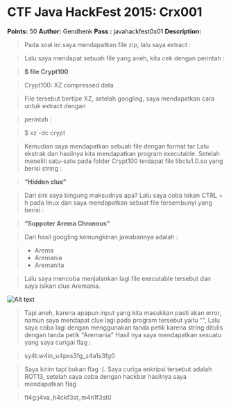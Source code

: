 # CTF Java HackFest 2015: Crx001

**Points:** 50
**Author:** Gendhenk
**Pass :** javahackfest0x01
**Description:**

> Pada soal ini saya mendapatkan file zip, lalu saya extract :

> Lalu saya mendapat sebuah file yang aneh, kita cek dengan perintah :

> **$ file Crypt100**

> Crypt100: XZ compressed data

> File tersebut bertipe XZ, setelah googling, saya mendapatkan cara untuk extract dengan

> perintah :

> $ xz -dc <Crypt100 > crypt

> Kemudian saya mendapatkan sebuah file dengan format tar Lalu ekstrak dan hasilnya kita mendapatkan program executable. Setelah meneliti satu-satu pada folder Crypt100 terdapat file libclu1.0.so yang berisi string :

> **“Hidden clue”**

> Dari sini saya bingung maksudnya apa? Lalu saya coba tekan CTRL + h pada linux dan saya mendapatkan sebuat file tersembunyi yang berisi :

> **“Suppoter Arema Chronous”**

> Dari hasil googling kemungkinan jawabannya adalah :

> * Arema
> * Aremania
> * Aremanita

> Lalu saya mencoba menjalankan lagi file executable tersebut dan saya isikan clue Aremania. 

![Alt text](http://i.imgur.com/c9zZovU.png)

> Tapi aneh, karena apapun input yang kita masukkan pasti akan error, namun saya mendapat clue lagi pada program tersebut yaitu “<string>”, Lalu saya coba lagi dengan menggunakan tanda petik karena string ditulis dengan tanda petik "Aremania" Hasil nya saya mendapatkan sesuatu yang saya curigai flag :

> sy4t:w4in_u4pxs3fg_z4a1s3fg0

> Saya kirim tapi bukan flag :(. Saya curiga enkripsi tersebut adalah ROT13, setelah saya coba dengan hackbar hasilnya saya mendapatkan flag

> fl4g:j4va_h4ckf3st_m4n1f3st0
